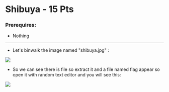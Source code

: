 # Shibuya - 15 Pts

### Prerequires:

- <a>Nothing</a>

-----------------

- Let's binwalk the image named "shibuya.jpg" :

<img src="https://cdn.discordapp.com/attachments/804801385240723519/845279497724755968/unknown.png">

- So we can see there is file so extract it and a file named flag appear so open it with random text editor and you will see this:

<img src="https://cdn.discordapp.com/attachments/804801385240723519/845279727228289054/unknown.png">

